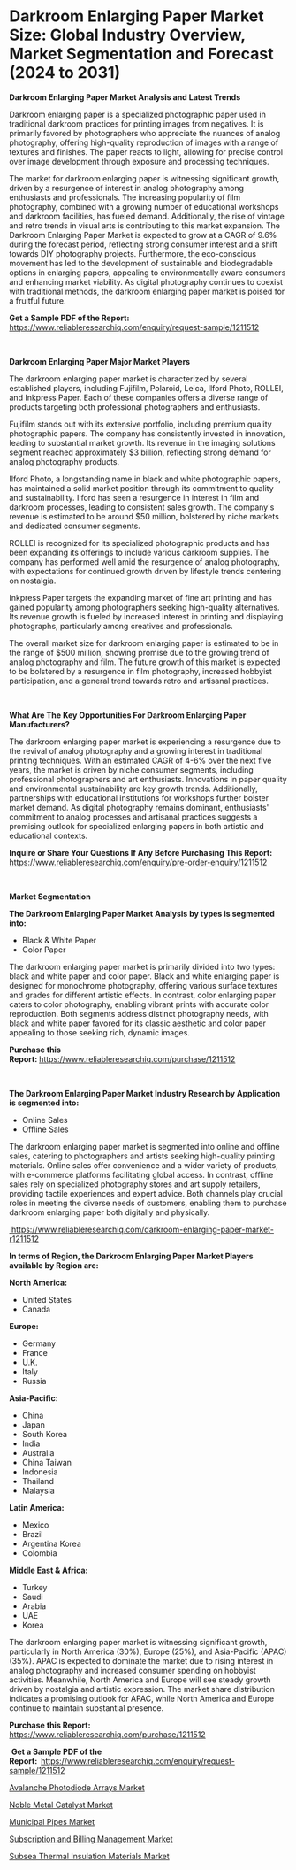 <p><h1>Darkroom Enlarging Paper Market Size: Global Industry Overview, Market Segmentation and Forecast (2024 to 2031)</h1></p><p><strong>Darkroom Enlarging Paper Market Analysis and Latest Trends</strong></p>
<p><p>Darkroom enlarging paper is a specialized photographic paper used in traditional darkroom practices for printing images from negatives. It is primarily favored by photographers who appreciate the nuances of analog photography, offering high-quality reproduction of images with a range of textures and finishes. The paper reacts to light, allowing for precise control over image development through exposure and processing techniques.</p><p>The market for darkroom enlarging paper is witnessing significant growth, driven by a resurgence of interest in analog photography among enthusiasts and professionals. The increasing popularity of film photography, combined with a growing number of educational workshops and darkroom facilities, has fueled demand. Additionally, the rise of vintage and retro trends in visual arts is contributing to this market expansion. The Darkroom Enlarging Paper Market is expected to grow at a CAGR of 9.6% during the forecast period, reflecting strong consumer interest and a shift towards DIY photography projects. Furthermore, the eco-conscious movement has led to the development of sustainable and biodegradable options in enlarging papers, appealing to environmentally aware consumers and enhancing market viability. As digital photography continues to coexist with traditional methods, the darkroom enlarging paper market is poised for a fruitful future.</p></p>
<p><strong>Get a Sample PDF of the Report:&nbsp;</strong> <a href="https://www.reliableresearchiq.com/enquiry/request-sample/1211512?utm_campaign=904&utm_medium=2&utm_source=Github&utm_content=ia&utm_term=05102024&utm_id=darkroom-enlarging-paper">https://www.reliableresearchiq.com/enquiry/request-sample/1211512</a></p>
<p>&nbsp;</p>
<p><strong>Darkroom Enlarging Paper Major Market Players</strong></p>
<p><p>The darkroom enlarging paper market is characterized by several established players, including Fujifilm, Polaroid, Leica, Ilford Photo, ROLLEI, and Inkpress Paper. Each of these companies offers a diverse range of products targeting both professional photographers and enthusiasts.</p><p>Fujifilm stands out with its extensive portfolio, including premium quality photographic papers. The company has consistently invested in innovation, leading to substantial market growth. Its revenue in the imaging solutions segment reached approximately $3 billion, reflecting strong demand for analog photography products.</p><p>Ilford Photo, a longstanding name in black and white photographic papers, has maintained a solid market position through its commitment to quality and sustainability. Ilford has seen a resurgence in interest in film and darkroom processes, leading to consistent sales growth. The company's revenue is estimated to be around $50 million, bolstered by niche markets and dedicated consumer segments.</p><p>ROLLEI is recognized for its specialized photographic products and has been expanding its offerings to include various darkroom supplies. The company has performed well amid the resurgence of analog photography, with expectations for continued growth driven by lifestyle trends centering on nostalgia.</p><p>Inkpress Paper targets the expanding market of fine art printing and has gained popularity among photographers seeking high-quality alternatives. Its revenue growth is fueled by increased interest in printing and displaying photographs, particularly among creatives and professionals.</p><p>The overall market size for darkroom enlarging paper is estimated to be in the range of $500 million, showing promise due to the growing trend of analog photography and film. The future growth of this market is expected to be bolstered by a resurgence in film photography, increased hobbyist participation, and a general trend towards retro and artisanal practices.</p></p>
<p>&nbsp;</p>
<p><strong>What Are The Key Opportunities For Darkroom Enlarging Paper Manufacturers?</strong></p>
<p><p>The darkroom enlarging paper market is experiencing a resurgence due to the revival of analog photography and a growing interest in traditional printing techniques. With an estimated CAGR of 4-6% over the next five years, the market is driven by niche consumer segments, including professional photographers and art enthusiasts. Innovations in paper quality and environmental sustainability are key growth trends. Additionally, partnerships with educational institutions for workshops further bolster market demand. As digital photography remains dominant, enthusiasts' commitment to analog processes and artisanal practices suggests a promising outlook for specialized enlarging papers in both artistic and educational contexts.</p></p>
<p><strong>Inquire or Share Your Questions If Any Before Purchasing This Report:</strong> <a href="https://www.reliableresearchiq.com/enquiry/pre-order-enquiry/1211512?utm_campaign=904&utm_medium=2&utm_source=Github&utm_content=ia&utm_term=05102024&utm_id=darkroom-enlarging-paper">https://www.reliableresearchiq.com/enquiry/pre-order-enquiry/1211512</a></p>
<p>&nbsp;</p>
<p><strong>Market Segmentation</strong></p>
<p><strong>The Darkroom Enlarging Paper Market Analysis by types is segmented into:</strong></p>
<p><ul><li>Black & White Paper</li><li>Color Paper</li></ul></p>
<p><p>The darkroom enlarging paper market is primarily divided into two types: black and white paper and color paper. Black and white enlarging paper is designed for monochrome photography, offering various surface textures and grades for different artistic effects. In contrast, color enlarging paper caters to color photography, enabling vibrant prints with accurate color reproduction. Both segments address distinct photography needs, with black and white paper favored for its classic aesthetic and color paper appealing to those seeking rich, dynamic images.</p></p>
<p><strong>Purchase this Report:&nbsp;</strong><a href="https://www.reliableresearchiq.com/purchase/1211512?utm_campaign=904&utm_medium=2&utm_source=Github&utm_content=ia&utm_term=05102024&utm_id=darkroom-enlarging-paper">https://www.reliableresearchiq.com/purchase/1211512</a></p>
<p>&nbsp;</p>
<p><strong>The Darkroom Enlarging Paper Market Industry Research by Application is segmented into:</strong></p>
<p><ul><li>Online Sales</li><li>Offline Sales</li></ul></p>
<p><p>The darkroom enlarging paper market is segmented into online and offline sales, catering to photographers and artists seeking high-quality printing materials. Online sales offer convenience and a wider variety of products, with e-commerce platforms facilitating global access. In contrast, offline sales rely on specialized photography stores and art supply retailers, providing tactile experiences and expert advice. Both channels play crucial roles in meeting the diverse needs of customers, enabling them to purchase darkroom enlarging paper both digitally and physically.</p></p>
<p><a href="https://www.reliableresearchiq.com/darkroom-enlarging-paper-market-r1211512?utm_campaign=904&utm_medium=2&utm_source=Github&utm_content=ia&utm_term=05102024&utm_id=darkroom-enlarging-paper">&nbsp;https://www.reliableresearchiq.com/darkroom-enlarging-paper-market-r1211512</a></p>
<p><strong>In terms of Region, the Darkroom Enlarging Paper Market Players available by Region are:</strong></p>
<p>
    <p> <strong> North America: </strong>
        <ul>
            <li>United States</li>
            <li>Canada</li>
        </ul>
        </p> 
    <p> <strong> Europe: </strong>
        <ul>
            <li>Germany</li>
            <li>France</li>
            <li>U.K.</li>
            <li>Italy</li>
            <li>Russia</li>
        </ul>
        </p> 
    <p> <strong> Asia-Pacific: </strong>
        <ul>
            <li>China</li>
            <li>Japan</li>
            <li>South Korea</li>
            <li>India</li>
            <li>Australia</li>
            <li>China Taiwan</li>
            <li>Indonesia</li>
            <li>Thailand</li>
            <li>Malaysia</li>
        </ul>
        </p> 
    <p> <strong> Latin America: </strong>
        <ul>
            <li>Mexico</li>
            <li>Brazil</li>
            <li>Argentina Korea</li>
            <li>Colombia</li>
        </ul>
        </p> 
    <p> <strong> Middle East & Africa: </strong>
        <ul>
            <li>Turkey</li>
            <li>Saudi</li>
            <li>Arabia</li>
            <li>UAE</li>
            <li>Korea</li>
        </ul>
    </p>
    </p>
<p><p>The darkroom enlarging paper market is witnessing significant growth, particularly in North America (30%), Europe (25%), and Asia-Pacific (APAC) (35%). APAC is expected to dominate the market due to rising interest in analog photography and increased consumer spending on hobbyist activities. Meanwhile, North America and Europe will see steady growth driven by nostalgia and artistic expression. The market share distribution indicates a promising outlook for APAC, while North America and Europe continue to maintain substantial presence.</p></p>
<p><strong>Purchase this Report: </strong><a href="https://www.reliableresearchiq.com/purchase/1211512?utm_campaign=904&utm_medium=2&utm_source=Github&utm_content=ia&utm_term=05102024&utm_id=darkroom-enlarging-paper">https://www.reliableresearchiq.com/purchase/1211512</a></p>
<p>&nbsp;<strong>Get a Sample PDF of the Report:&nbsp;&nbsp;</strong><a href="https://www.reliableresearchiq.com/enquiry/request-sample/1211512?utm_campaign=904&utm_medium=2&utm_source=Github&utm_content=ia&utm_term=05102024&utm_id=darkroom-enlarging-paper">https://www.reliableresearchiq.com/enquiry/request-sample/1211512</a></p>
<p><strong></strong></p>
<p><p><a href="https://issuu.com/reportprime-2/docs/avalanche-photodiode-arrays-market-_a5b0fde7492427?utm_campaign=904&utm_medium=2&utm_source=Github&utm_content=ia&utm_term=05102024&utm_id=darkroom-enlarging-paper">Avalanche Photodiode Arrays Market</a></p><p><a href="https://medium.com/@jordanilliamson678678/global-noble-metal-catalyst-market-focus-on-application-end-use-industry-type-equipment-and-e114d4f8d064?utm_campaign=904&utm_medium=2&utm_source=Github&utm_content=ia&utm_term=05102024&utm_id=darkroom-enlarging-paper">Noble Metal Catalyst Market</a></p><p><a href="https://medium.com/@jordanilliamson678678/navigating-the-municipal-pipes-market-expert-analysis-and-market-forecast-for-period-from-2024-to-152a27bab66d?utm_campaign=904&utm_medium=2&utm_source=Github&utm_content=ia&utm_term=05102024&utm_id=darkroom-enlarging-paper">Municipal Pipes Market</a></p><p><a href="https://www.linkedin.com/pulse/investment-opportunities-subscription-billing-management-fsgie?utm_campaign=904&utm_medium=2&utm_source=Github&utm_content=ia&utm_term=05102024&utm_id=darkroom-enlarging-paper">Subscription and Billing Management Market</a></p><p><a href="https://www.linkedin.com/pulse/pulse-subsea-thermal-insulation-materials-rhythms-change-market-3srbc?utm_campaign=904&utm_medium=2&utm_source=Github&utm_content=ia&utm_term=05102024&utm_id=darkroom-enlarging-paper">Subsea Thermal Insulation Materials Market</a></p></p>